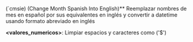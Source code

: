 (`cmsie) (Change Month Spanish Into English)** Reemplazar nombres de mes en español por sus equivalentes en inglés y convertir a datetime usando formato abreviado en inglés

**<valores_numericos>**: Limpiar espacios y caracteres como ('$') 
